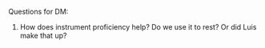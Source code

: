 Questions for DM:
1) How does instrument proficiency help? Do we use it to rest? Or did Luis make that up?
